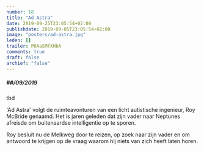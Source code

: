 ```yaml
---
number: 18
title: "Ad Astra"
date: 2019-09-25T23:05:54+02:00
publishdate: 2019-09-05T23:05:54+02:00
image: "posters/ad-astra.jpg"
leden: []
trailer: P6AaSMfXHbA
comments: true
draft: false
archief: "false"
---
```


##### ##/09/2019

tbd

'Ad Astra' volgt de ruimteavonturen van een licht autistische ingenieur,
Roy McBride genaamd. Het is jaren geleden dat zijn vader naar Neptunes
afreisde om buitenaardse intelligentie op te sporen.
<!--more-->
Roy besluit nu de
Melkweg door te reizen, op zoek naar zijn vader en om antwoord te krijgen
op de vraag waarom hij niets van zich heeft laten horen.
